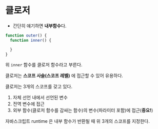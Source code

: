 # 클로저
- 간단히 얘기하면 **내부함수**다.

```javascript
function outer() {
  function inner() {

  }
}
```

위 `inner` 함수를 클로저 함수라고 부른다.

클로저는 **스코프 사슬(스코프 레벨)** 에 접근할 수 있어 유용하다.

클로저는 3개의 스코프를 갖고 있다. 
1. 자체 선언 내에서 선언된 변수
2. 전역 변수에 접근
3. 외부 함수(클로저 함수를 감싸는 함수)의 변수(파라미터 포함)에 접근(**중요!**)

자바스크립트 runtime 은 내부 함수가 반환될 때 위 3개의 스코프를 지정한다. 